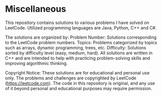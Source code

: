 # Miscellaneous
This repository contains solutions to various problems I have solved on LeetCode. Utilized programming languages are Java, Python, C++ and C#. 

The solutions are organized by:
Problem Number: Solutions corresponding to the LeetCode problem numbers.
Topics: Problems categorized by topics such as arrays, dynamic programming, trees, etc.
Difficulty: Solutions sorted by difficulty level (easy, medium, hard).
All solutions are written in C++ and are intended to help with practicing problem-solving skills and improving algorithmic thinking.

Copyright Notice:
These solutions are for educational and personal use only.
The problems and challenges are copyrighted by LeetCode (https://leetcode.com).
The code in this repository is original, and any use of it beyond personal and educational purposes may require permission.
